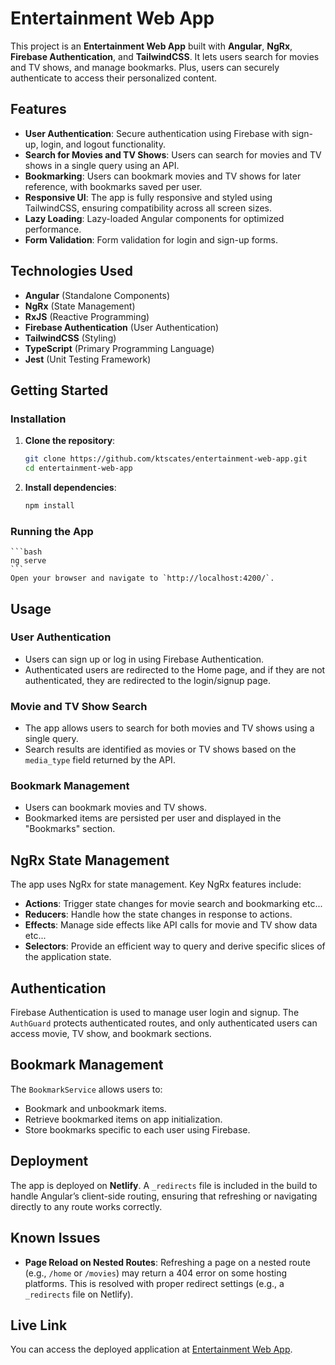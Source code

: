# Entertainment Web App

This project is an **Entertainment Web App** built with **Angular**, **NgRx**, **Firebase Authentication**, and **TailwindCSS**. It lets users search for movies and TV shows, and manage bookmarks. Plus, users can securely authenticate to access their personalized content.

## Features

- **User Authentication**: Secure authentication using Firebase with sign-up, login, and logout functionality.
- **Search for Movies and TV Shows**: Users can search for movies and TV shows in a single query using an API.
- **Bookmarking**: Users can bookmark movies and TV shows for later reference, with bookmarks saved per user.
- **Responsive UI**: The app is fully responsive and styled using TailwindCSS, ensuring compatibility across all screen sizes.
- **Lazy Loading**: Lazy-loaded Angular components for optimized performance.
- **Form Validation**: Form validation for login and sign-up forms.

## Technologies Used

- **Angular** (Standalone Components)
- **NgRx** (State Management)
- **RxJS** (Reactive Programming)
- **Firebase Authentication** (User Authentication)
- **TailwindCSS** (Styling)
- **TypeScript** (Primary Programming Language)
- **Jest** (Unit Testing Framework)

## Getting Started

### Installation

1. **Clone the repository**:

   ```bash
   git clone https://github.com/ktscates/entertainment-web-app.git
   cd entertainment-web-app
   ```

2. **Install dependencies**:

   ```bash
   npm install
   ```

### Running the App

    ```bash
    ng serve
    ```
    Open your browser and navigate to `http://localhost:4200/`.

## Usage

### User Authentication

- Users can sign up or log in using Firebase Authentication.
- Authenticated users are redirected to the Home page, and if they are not authenticated, they are redirected to the login/signup page.

### Movie and TV Show Search

- The app allows users to search for both movies and TV shows using a single query.
- Search results are identified as movies or TV shows based on the `media_type` field returned by the API.

### Bookmark Management

- Users can bookmark movies and TV shows.
- Bookmarked items are persisted per user and displayed in the "Bookmarks" section.

## NgRx State Management

The app uses NgRx for state management. Key NgRx features include:

- **Actions**: Trigger state changes for movie search and bookmarking etc...
- **Reducers**: Handle how the state changes in response to actions.
- **Effects**: Manage side effects like API calls for movie and TV show data etc...
- **Selectors**: Provide an efficient way to query and derive specific slices of the application state.

## Authentication

Firebase Authentication is used to manage user login and signup. The `AuthGuard` protects authenticated routes, and only authenticated users can access movie, TV show, and bookmark sections.

## Bookmark Management

The `BookmarkService` allows users to:

- Bookmark and unbookmark items.
- Retrieve bookmarked items on app initialization.
- Store bookmarks specific to each user using Firebase.

## Deployment

The app is deployed on **Netlify**. A `_redirects` file is included in the build to handle Angular’s client-side routing, ensuring that refreshing or navigating directly to any route works correctly.

## Known Issues

- **Page Reload on Nested Routes**: Refreshing a page on a nested route (e.g., `/home` or `/movies`) may return a 404 error on some hosting platforms. This is resolved with proper redirect settings (e.g., a `_redirects` file on Netlify).

## Live Link

You can access the deployed application at [Entertainment Web App](https://ktscates-entertainment-web-app.netlify.app/).
